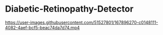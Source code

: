 # Diabetic-Retinopathy-Detector

https://user-images.githubusercontent.com/51527801/167896270-c0148111-4082-4aef-bcf5-beac74da7d74.mp4

